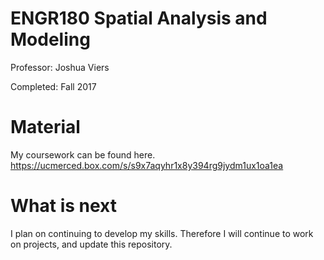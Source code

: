 # ENGR180 Spatial Analysis and Modeling
Professor: Joshua Viers 

Completed: Fall 2017
# Material
My coursework can be found here. 
https://ucmerced.box.com/s/s9x7aqyhr1x8y394rg9jydm1ux1oa1ea
# What is next
I plan on continuing to develop my skills. Therefore I will continue to work on projects, and update this repository. 
